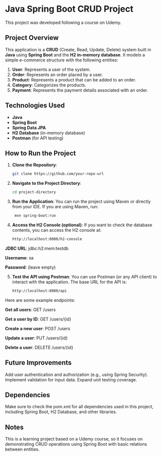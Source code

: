 # **Java Spring Boot CRUD Project**

This project was developed following a course on Udemy.

## **Project Overview**

This application is a **CRUD** (Create, Read, Update, Delete) system built in **Java** using **Spring Boot** and the **H2 in-memory database**. It models a simple e-commerce structure with the following entities:

1. **User**: Represents a user of the system.
2. **Order**: Represents an order placed by a user.
3. **Product**: Represents a product that can be added to an order.
4. **Category**: Categorizes the products.
5. **Payment**: Represents the payment details associated with an order.

## **Technologies Used**

- **Java**
- **Spring Boot**
- **Spring Data JPA**
- **H2 Database** (in-memory database)
- **Postman** (for API testing)

## **How to Run the Project**

1. **Clone the Repository**:
     ```bash
   git clone https://github.com/your-repo-url


2. **Navigate to the Project Directory**:
    ```bash
    cd project-directory


3. **Run the Application**:
You can run the project using Maven or directly from your IDE. If you are using Maven, run:
   ```bash
    mvn spring-boot:run


4. **Access the H2 Console (optional)**:
  If you want to check the database contents, you can access the H2 console at:
    ```bash
    http://localhost:8080/h2-console
    
**JDBC URL**: jdbc:h2:mem:testdb

**Username**: sa

**Password**: (leave empty)


5. **Test the API using Postman**:
 You can use Postman (or any API client) to interact with the application. The base URL for the API is:
    ```bash
    http://localhost:8080/api

Here are some example endpoints:

**Get all users**: GET /users

**Get a user by ID**: GET /users/{id}

**Create a new user**: POST /users

**Update a user**: PUT /users/{id}

**Delete a user**: DELETE /users/{id}

## **Future Improvements**
Add user authentication and authorization (e.g., using Spring Security).
Implement validation for input data.
Expand unit testing coverage.

## **Dependencies**
Make sure to check the pom.xml for all dependencies used in this project, including Spring Boot, H2 Database, and other libraries.

## **Notes**
This is a learning project based on a Udemy course, so it focuses on demonstrating CRUD operations using Spring Boot with basic relations between entities.















